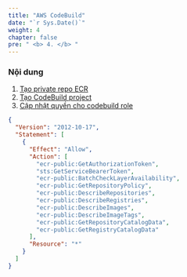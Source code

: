 ```yaml
---
title: "AWS CodeBuild"
date: "`r Sys.Date()`"
weight: 4
chapter: false
pre: " <b> 4. </b> "
---
```


### Nội dung

1.  [Tạo private repo ECR](4.1-ecr_repo/)
2.  [Tạo CodeBuild project](4.2-build_project/)
3.  [Cập nhật quyền cho codebuild role](4.3-role/)

```json
{
  "Version": "2012-10-17",
  "Statement": [
    {
      "Effect": "Allow",
      "Action": [
        "ecr-public:GetAuthorizationToken",
        "sts:GetServiceBearerToken",
        "ecr-public:BatchCheckLayerAvailability",
        "ecr-public:GetRepositoryPolicy",
        "ecr-public:DescribeRepositories",
        "ecr-public:DescribeRegistries",
        "ecr-public:DescribeImages",
        "ecr-public:DescribeImageTags",
        "ecr-public:GetRepositoryCatalogData",
        "ecr-public:GetRegistryCatalogData"
      ],
      "Resource": "*"
    }
  ]
}
```
